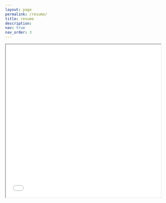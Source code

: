 ```yaml
---
layout: page
permalink: /resume/
title: resume
description: 
nav: true
nav_order: 3
---
```


<iframe src="../assets/pdf/Park_Seohyun_Resume.pdf" width="100%" height="500px"></iframe>
